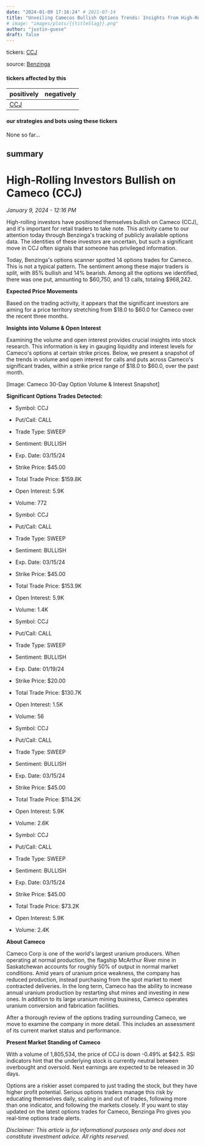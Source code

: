 ```yaml
---
date: "2024-01-09 17:16:24" # 2021-07-14
title: "Unveiling Camecos Bullish Options Trends: Insights from High-Rolling Investors"
# image: "images/plots/{{titleSlag}}.png"
author: "justin-guese"
draft: false
---
```

tickers: <a href='https://finance.yahoo.com/quote/CCJ' target='_blank'>CCJ</a> 

source: <a href='https://www.benzinga.com/markets/options/24/01/36561453/behind-the-scenes-of-camecos-latest-options-trends' target='_blank'>Benzinga</a>

#### tickers affected by this

| positively | negatively |
|------------|------------
| <a href='https://finance.yahoo.com/quote/CCJ' target='_blank'>CCJ</a> |  |

#### our strategies and bots using these tickers

None so far...

## summary

# High-Rolling Investors Bullish on Cameco (CCJ)

*January 9, 2024 - 12:16 PM*

High-rolling investors have positioned themselves bullish on Cameco (CCJ), and it's important for retail traders to take note. This activity came to our attention today through Benzinga's tracking of publicly available options data. The identities of these investors are uncertain, but such a significant move in CCJ often signals that someone has privileged information.

Today, Benzinga's options scanner spotted 14 options trades for Cameco. This is not a typical pattern. The sentiment among these major traders is split, with 85% bullish and 14% bearish. Among all the options we identified, there was one put, amounting to $60,750, and 13 calls, totaling $968,242.

**Expected Price Movements**

Based on the trading activity, it appears that the significant investors are aiming for a price territory stretching from $18.0 to $60.0 for Cameco over the recent three months.

**Insights into Volume & Open Interest**

Examining the volume and open interest provides crucial insights into stock research. This information is key in gauging liquidity and interest levels for Cameco's options at certain strike prices. Below, we present a snapshot of the trends in volume and open interest for calls and puts across Cameco's significant trades, within a strike price range of $18.0 to $60.0, over the past month.

[Image: Cameco 30-Day Option Volume & Interest Snapshot]

**Significant Options Trades Detected:**

- Symbol: CCJ
- Put/Call: CALL
- Trade Type: SWEEP
- Sentiment: BULLISH
- Exp. Date: 03/15/24
- Strike Price: $45.00
- Total Trade Price: $159.8K
- Open Interest: 5.9K
- Volume: 772

- Symbol: CCJ
- Put/Call: CALL
- Trade Type: SWEEP
- Sentiment: BULLISH
- Exp. Date: 03/15/24
- Strike Price: $45.00
- Total Trade Price: $153.9K
- Open Interest: 5.9K
- Volume: 1.4K

- Symbol: CCJ
- Put/Call: CALL
- Trade Type: SWEEP
- Sentiment: BULLISH
- Exp. Date: 01/19/24
- Strike Price: $20.00
- Total Trade Price: $130.7K
- Open Interest: 1.5K
- Volume: 56

- Symbol: CCJ
- Put/Call: CALL
- Trade Type: SWEEP
- Sentiment: BULLISH
- Exp. Date: 03/15/24
- Strike Price: $45.00
- Total Trade Price: $114.2K
- Open Interest: 5.9K
- Volume: 2.6K

- Symbol: CCJ
- Put/Call: CALL
- Trade Type: SWEEP
- Sentiment: BULLISH
- Exp. Date: 03/15/24
- Strike Price: $45.00
- Total Trade Price: $73.2K
- Open Interest: 5.9K
- Volume: 2.4K

**About Cameco**

Cameco Corp is one of the world's largest uranium producers. When operating at normal production, the flagship McArthur River mine in Saskatchewan accounts for roughly 50% of output in normal market conditions. Amid years of uranium price weakness, the company has reduced production, instead purchasing from the spot market to meet contracted deliveries. In the long term, Cameco has the ability to increase annual uranium production by restarting shut mines and investing in new ones. In addition to its large uranium mining business, Cameco operates uranium conversion and fabrication facilities.

After a thorough review of the options trading surrounding Cameco, we move to examine the company in more detail. This includes an assessment of its current market status and performance.

**Present Market Standing of Cameco**

With a volume of 1,805,534, the price of CCJ is down -0.49% at $42.5. RSI indicators hint that the underlying stock is currently neutral between overbought and oversold. Next earnings are expected to be released in 30 days.

Options are a riskier asset compared to just trading the stock, but they have higher profit potential. Serious options traders manage this risk by educating themselves daily, scaling in and out of trades, following more than one indicator, and following the markets closely. If you want to stay updated on the latest options trades for Cameco, Benzinga Pro gives you real-time options trade alerts.

*Disclaimer: This article is for informational purposes only and does not constitute investment advice. All rights reserved.*